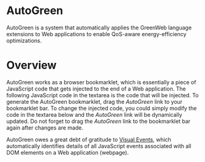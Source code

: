 # AutoGreen

AutoGreen is a system that automatically applies the GreenWeb language extensions to Web applications to enable QoS-aware energy-efficiency optimizations.

# Overview

AutoGreen works as a browser bookmarklet, which is essentially a piece of JavaScript code that gets injected to the end of a Web application. The following JavaScript code in the textarea is the code that will be injected.  To generate the AutoGreen bookmarklet, drag the <i>AutoGreen</i> link to your bookmarklet bar. To change the injected code, you could simply modify the code in the textarea below and the <i>AutoGreen</i> link will be dynamically updated. Do not forget to drag the <i>AutoGreen</i> link to the bookmarklet bar again after changes are made.

AutoGreen owes a great debt of gratitude to <a href="https://github.com/DataTables/VisualEvent">Visual Events</a>, which automatically identifies details of all JavaScript events associated with all DOM elements on a Web application (webpage).
